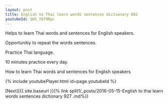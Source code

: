 ```yaml
---
layout: post
title: English to Thai learn words sentences dictionary 692 
youtubeId: 1W3_YQf9Rpc
---
```

 
 
Helps to learn Thai words and sentences for English speakers.

Opportunitiy to repeat the words sentences. 

Practice Thai language. 
 
10 minutes practice every day. 
 
How to learn Thai words and sentences for English speakers 
 
{% include youtubePlayer.html id=page.youtubeId %}
 
 
[Next]({{ site.baseurl }}{% link  split1/_posts/2016-05-15-English to thai learn words sentences dictionary 927 .md%})
 
